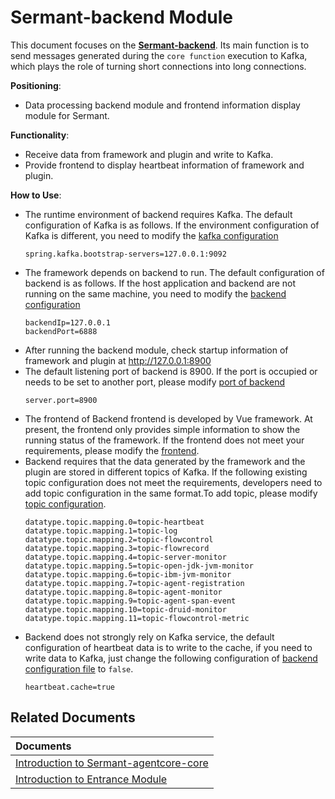 # Sermant-backend Module

This document focuses on the [**Sermant-backend**](https://github.com/huaweicloud/Sermant/tree/develop/sermant-backend). Its main function is to send messages generated during the `core function` execution to Kafka, which plays the role of turning short connections into long connections.

**Positioning**: 

- Data processing backend module and frontend information display module for Sermant.

**Functionality**:

- Receive data from framework and plugin and write to Kafka.
- Provide frontend to display heartbeat information of framework and plugin.

**How to Use**:

- The runtime environment of backend requires Kafka. The default configuration of Kafka is as follows. If the environment configuration of Kafka is different, you need to modify the [kafka configuration](https://github.com/huaweicloud/Sermant/tree/develop/sermant-backend/src/main/resources/application.properties)
  ```properties
  spring.kafka.bootstrap-servers=127.0.0.1:9092
  ```
- The framework depends on backend to run. The default configuration of backend is as follows. If the host application and backend are not running on the same machine, you need to modify the [backend configuration](https://github.com/huaweicloud/Sermant/tree/develop/sermant-agentcore/sermant-agentcore-config/config/config.properties)
    ```properties
    backendIp=127.0.0.1
    backendPort=6888
    ```
- After running the backend module, check startup information of framework and plugin at http://127.0.0.1:8900
  <MyImage src="/docs-img/backend_sermant_info.png"></MyImage>
- The default listening port of backend is 8900. If the port is occupied or needs to be set to another port, please modify [port of backend](https://github.com/huaweicloud/Sermant/tree/develop/sermant-backend/src/main/resources/application.properties)
  ```properties
  server.port=8900
  ```
- The frontend of Backend frontend is developed by Vue framework. At present, the frontend only provides simple information to show the running status of the framework. If the frontend does not meet your requirements, please modify the [frontend](https://github.com/huaweicloud/Sermant/tree/develop/sermant-backend/src/main/webapp).
- Backend requires that the data generated by the framework and the plugin are stored in different topics of Kafka. If the following existing topic configuration does not meet the requirements, developers need to add topic configuration in the same format.To add topic, please modify [topic configuration](https://github.com/huaweicloud/Sermant/tree/develop/sermant-backend/src/main/resources/application.properties).
  ```properties
  datatype.topic.mapping.0=topic-heartbeat
  datatype.topic.mapping.1=topic-log
  datatype.topic.mapping.2=topic-flowcontrol
  datatype.topic.mapping.3=topic-flowrecord
  datatype.topic.mapping.4=topic-server-monitor
  datatype.topic.mapping.5=topic-open-jdk-jvm-monitor
  datatype.topic.mapping.6=topic-ibm-jvm-monitor
  datatype.topic.mapping.7=topic-agent-registration
  datatype.topic.mapping.8=topic-agent-monitor
  datatype.topic.mapping.9=topic-agent-span-event
  datatype.topic.mapping.10=topic-druid-monitor
  datatype.topic.mapping.11=topic-flowcontrol-metric
  ```
- Backend does not strongly rely on Kafka service, the default configuration of heartbeat data is to write to the cache, if you need to write data to Kafka, just change the following configuration of [backend configuration file](https://github.com/huaweicloud/Sermant/tree/develop/sermant-backend/src/main/resources/application.properties) to `false`.
  ```properties
  heartbeat.cache=true
  ```

## Related Documents

|Documents|
|:-|
|[Introduction to Sermant-agentcore-core](agentcore.md)|
|[Introduction to Entrance Module](entrance.md)|